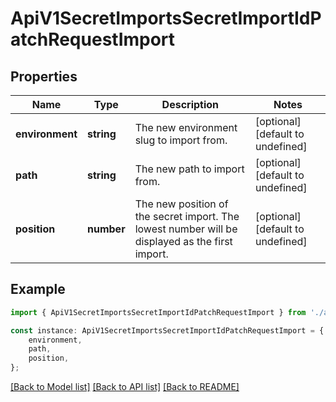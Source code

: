 # ApiV1SecretImportsSecretImportIdPatchRequestImport


## Properties

Name | Type | Description | Notes
------------ | ------------- | ------------- | -------------
**environment** | **string** | The new environment slug to import from. | [optional] [default to undefined]
**path** | **string** | The new path to import from. | [optional] [default to undefined]
**position** | **number** | The new position of the secret import. The lowest number will be displayed as the first import. | [optional] [default to undefined]

## Example

```typescript
import { ApiV1SecretImportsSecretImportIdPatchRequestImport } from './api';

const instance: ApiV1SecretImportsSecretImportIdPatchRequestImport = {
    environment,
    path,
    position,
};
```

[[Back to Model list]](../README.md#documentation-for-models) [[Back to API list]](../README.md#documentation-for-api-endpoints) [[Back to README]](../README.md)
